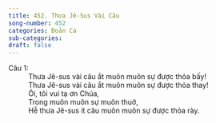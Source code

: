 ```yaml
---
title: 452. Thưa Jê-Sus Vài Câu
song-number: 452
categories: Đoản Ca
sub-categories: 
draft: false
---
```

<dl><dt>Câu 1:</dt><dd data-verse="{1}"> Thưa Jê-sus vài câu ắt muôn muôn sự được thỏa bấy! <br/>Thưa Jê-sus vài câu ắt muôn muôn sự được thỏa thay! <br/>Ôi, tôi vui tạ ơn Chúa, <br/>Trong muôn muôn sự muôn thuở, <br/>Hễ thưa Jê-sus ít câu muôn muôn sự được thỏa rày. </dd></dl>